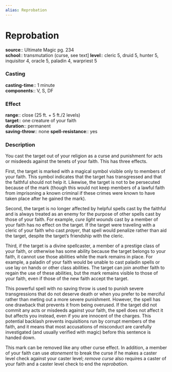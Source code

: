 ```yaml
---
alias: Reprobation
---
```


# Reprobation 

**source**:: Ultimate Magic pg. 234  
**school**:: transmutation (curse, see text\]
**level**:: cleric 5, druid 5, hunter 5, inquisitor 4, oracle 5, paladin 4, warpriest 5

### Casting 

**casting-time**:: 1 minute  
**components**:: V, S, DF

### Effect 

**range**:: close (25 ft. + 5 ft./2 levels)  
**target**:: one creature of your faith  
**duration**:: permanent  
**saving-throw**:: none
**spell-resistance**:: yes

### Description 

You cast the target out of your religion as a curse and punishment for acts or misdeeds against the tenets of your faith. This has three effects.  
  
First, the target is marked with a magical symbol visible only to members of your faith. This symbol indicates that the target has transgressed and that the faithful should not help it. Likewise, the target is not to be persecuted because of the mark (though this would not keep members of a lawful faith from imprisoning a known criminal if these crimes were known to have taken place after he gained the mark).  
  
Second, the target is no longer affected by helpful spells cast by the faithful and is always treated as an enemy for the purpose of other spells cast by those of your faith. For example, *cure light wounds* cast by a member of your faith has no effect on the target. If the target were traveling with a cleric of your faith who cast *prayer*, that spell would penalize rather than aid the target, despite the target’s friendship with the cleric.  
  
Third, if the target is a divine spellcaster, a member of a prestige class of your faith, or otherwise has some ability because the target belongs to your faith, it cannot use those abilities while the mark remains in place. For example, a paladin of your faith would be unable to cast paladin spells or use lay on hands or other class abilities. The target can join another faith to regain the use of these abilities, but the mark remains visible to those of your faith, even if those of the new faith accept the target.  
  
This powerful spell with no saving throw is used to punish severe transgressions that do not deserve death or when you prefer to be merciful rather than meting out a more severe punishment. However, the spell has one drawback that prevents it from being overused. If the target did not commit any acts or misdeeds against your faith, the spell does not affect it but affects you instead, even if you are innocent of the charges. This potential backlash prevents inquisitions run by corrupt members of the faith, and it means that most accusations of misconduct are carefully investigated (and usually verified with magic) before this sentence is handed down.  
  
This mark can be removed like any other curse effect. In addition, a member of your faith can use *atonement* to break the curse if he makes a caster level check against your caster level; *remove curse* also requires a caster of your faith and a caster level check to end the *reprobation*.
